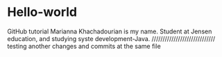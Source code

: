 # Hello-world
GitHub tutorial
Marianna Khachadourian is my name.
Student at Jensen education, and studying syste development-Java.
/////////////////////////////
testing another changes and commits at the same file
